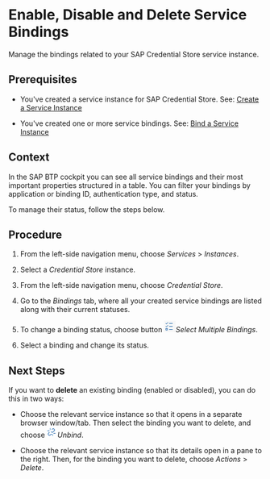 <!-- loioeb064223b41d4ed7a8fa71a52487d104 -->

# Enable, Disable and Delete Service Bindings

Manage the bindings related to your SAP Credential Store service instance.



<a name="loioeb064223b41d4ed7a8fa71a52487d104__prereq_ogq_mxl_jsb"/>

## Prerequisites

-   You've created a service instance for SAP Credential Store. See: [Create a Service Instance](create-a-service-instance-dc5f087.md)

-   You've created one or more service bindings. See: [Bind a Service Instance](bind-a-service-instance-0aead0c.md)



<a name="loioeb064223b41d4ed7a8fa71a52487d104__context_un3_bpv_f5b"/>

## Context

In the SAP BTP cockpit you can see all service bindings and their most important properties structured in a table. You can filter your bindings by application or binding ID, authentication type, and status.

To manage their status, follow the steps below.



## Procedure

1.  From the left-side navigation menu, choose *Services* \> *Instances*.

2.  Select a *Credential Store* instance.

3.  From the left-side navigation menu, choose *Credential Store*.

4.  Go to the *Bindings* tab, where all your created service bindings are listed along with their current statuses.

5.  To change a binding status, choose button ![](images/Select_Multiple_Bindings_74c4927.png)*Select Multiple Bindings*.

6.  Select a binding and change its status.




<a name="loioeb064223b41d4ed7a8fa71a52487d104__postreq_wfm_zkc_g5b"/>

## Next Steps

If you want to **delete** an existing binding \(enabled or disabled\), you can do this in two ways:

-   Choose the relevant service instance so that it opens in a separate browser window/tab. Then select the binding you want to delete, and choose ![](images/Unbind_2ba61af.png)*Unbind*.

-   Choose the relevant service instance so that its details open in a pane to the right. Then, for the binding you want to delete, choose *Actions* \> *Delete*.


